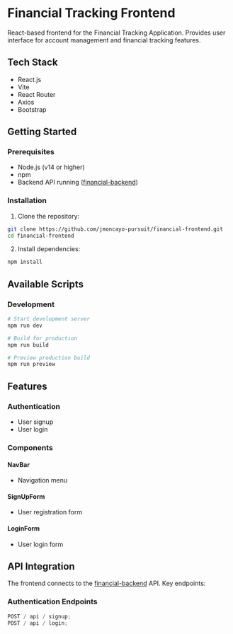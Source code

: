 # Financial Tracking Frontend

React-based frontend for the Financial Tracking Application. Provides user interface for account management and financial tracking features.

## Tech Stack

- React.js
- Vite
- React Router
- Axios
- Bootstrap

## Getting Started

### Prerequisites

- Node.js (v14 or higher)
- npm
- Backend API running ([financial-backend](https://github.com/jmoncayo-pursuit/financial-backend))

### Installation

1. Clone the repository:

```bash
git clone https://github.com/jmoncayo-pursuit/financial-frontend.git
cd financial-frontend
```

2. Install dependencies:

```bash
npm install
```

## Available Scripts

### Development

```bash
# Start development server
npm run dev

# Build for production
npm run build

# Preview production build
npm run preview
```

## Features

### Authentication

- User signup
- User login

### Components

#### NavBar

- Navigation menu

#### SignUpForm

- User registration form

#### LoginForm

- User login form

## API Integration

The frontend connects to the [financial-backend](https://github.com/jmoncayo-pursuit/financial-backend) API. Key endpoints:

### Authentication Endpoints

```javascript
POST / api / signup;
POST / api / login;
```
